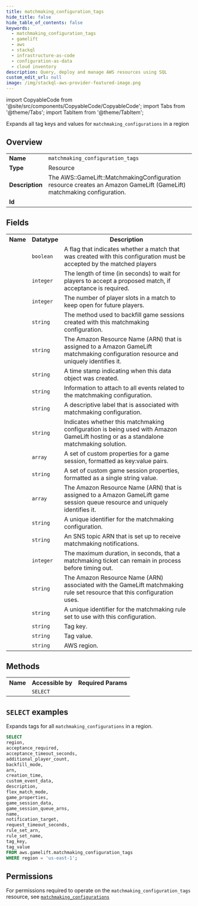 ```yaml
---
title: matchmaking_configuration_tags
hide_title: false
hide_table_of_contents: false
keywords:
  - matchmaking_configuration_tags
  - gamelift
  - aws
  - stackql
  - infrastructure-as-code
  - configuration-as-data
  - cloud inventory
description: Query, deploy and manage AWS resources using SQL
custom_edit_url: null
image: /img/stackql-aws-provider-featured-image.png
---
```


import CopyableCode from '@site/src/components/CopyableCode/CopyableCode';
import Tabs from '@theme/Tabs';
import TabItem from '@theme/TabItem';

Expands all tag keys and values for <code>matchmaking_configurations</code> in a region

## Overview
<table>
<tbody>
<tr><td><b>Name</b></td><td><code>matchmaking_configuration_tags</code></td></tr>
<tr><td><b>Type</b></td><td>Resource</td></tr>
<tr><td><b>Description</b></td><td>The AWS::GameLift::MatchmakingConfiguration resource creates an Amazon GameLift (GameLift) matchmaking configuration.</td></tr>
<tr><td><b>Id</b></td><td><CopyableCode code="aws.gamelift.matchmaking_configuration_tags" /></td></tr>
</tbody>
</table>

## Fields
<table>
<tbody>
<tr><th>Name</th><th>Datatype</th><th>Description</th></tr><tr><td><CopyableCode code="acceptance_required" /></td><td><code>boolean</code></td><td>A flag that indicates whether a match that was created with this configuration must be accepted by the matched players</td></tr>
<tr><td><CopyableCode code="acceptance_timeout_seconds" /></td><td><code>integer</code></td><td>The length of time (in seconds) to wait for players to accept a proposed match, if acceptance is required.</td></tr>
<tr><td><CopyableCode code="additional_player_count" /></td><td><code>integer</code></td><td>The number of player slots in a match to keep open for future players.</td></tr>
<tr><td><CopyableCode code="backfill_mode" /></td><td><code>string</code></td><td>The method used to backfill game sessions created with this matchmaking configuration.</td></tr>
<tr><td><CopyableCode code="arn" /></td><td><code>string</code></td><td>The Amazon Resource Name (ARN) that is assigned to a Amazon GameLift matchmaking configuration resource and uniquely identifies it.</td></tr>
<tr><td><CopyableCode code="creation_time" /></td><td><code>string</code></td><td>A time stamp indicating when this data object was created.</td></tr>
<tr><td><CopyableCode code="custom_event_data" /></td><td><code>string</code></td><td>Information to attach to all events related to the matchmaking configuration.</td></tr>
<tr><td><CopyableCode code="description" /></td><td><code>string</code></td><td>A descriptive label that is associated with matchmaking configuration.</td></tr>
<tr><td><CopyableCode code="flex_match_mode" /></td><td><code>string</code></td><td>Indicates whether this matchmaking configuration is being used with Amazon GameLift hosting or as a standalone matchmaking solution.</td></tr>
<tr><td><CopyableCode code="game_properties" /></td><td><code>array</code></td><td>A set of custom properties for a game session, formatted as key:value pairs.</td></tr>
<tr><td><CopyableCode code="game_session_data" /></td><td><code>string</code></td><td>A set of custom game session properties, formatted as a single string value.</td></tr>
<tr><td><CopyableCode code="game_session_queue_arns" /></td><td><code>array</code></td><td>The Amazon Resource Name (ARN) that is assigned to a Amazon GameLift game session queue resource and uniquely identifies it.</td></tr>
<tr><td><CopyableCode code="name" /></td><td><code>string</code></td><td>A unique identifier for the matchmaking configuration.</td></tr>
<tr><td><CopyableCode code="notification_target" /></td><td><code>string</code></td><td>An SNS topic ARN that is set up to receive matchmaking notifications.</td></tr>
<tr><td><CopyableCode code="request_timeout_seconds" /></td><td><code>integer</code></td><td>The maximum duration, in seconds, that a matchmaking ticket can remain in process before timing out.</td></tr>
<tr><td><CopyableCode code="rule_set_arn" /></td><td><code>string</code></td><td>The Amazon Resource Name (ARN) associated with the GameLift matchmaking rule set resource that this configuration uses.</td></tr>
<tr><td><CopyableCode code="rule_set_name" /></td><td><code>string</code></td><td>A unique identifier for the matchmaking rule set to use with this configuration.</td></tr>
<tr><td><CopyableCode code="tag_key" /></td><td><code>string</code></td><td>Tag key.</td></tr>
<tr><td><CopyableCode code="tag_value" /></td><td><code>string</code></td><td>Tag value.</td></tr>
<tr><td><CopyableCode code="region" /></td><td><code>string</code></td><td>AWS region.</td></tr>
</tbody>
</table>

## Methods

<table>
<tbody>
  <tr>
    <th>Name</th>
    <th>Accessible by</th>
    <th>Required Params</th>
  </tr>
  <tr>
    <td><CopyableCode code="list_resources" /></td>
    <td><code>SELECT</code></td>
    <td><CopyableCode code="region" /></td>
  </tr>
</tbody>
</table>

## `SELECT` examples
Expands tags for all <code>matchmaking_configurations</code> in a region.
```sql
SELECT
region,
acceptance_required,
acceptance_timeout_seconds,
additional_player_count,
backfill_mode,
arn,
creation_time,
custom_event_data,
description,
flex_match_mode,
game_properties,
game_session_data,
game_session_queue_arns,
name,
notification_target,
request_timeout_seconds,
rule_set_arn,
rule_set_name,
tag_key,
tag_value
FROM aws.gamelift.matchmaking_configuration_tags
WHERE region = 'us-east-1';
```


## Permissions

For permissions required to operate on the <code>matchmaking_configuration_tags</code> resource, see <a href="/services/gamelift/matchmaking_configurations/#permissions"><code>matchmaking_configurations</code></a>

